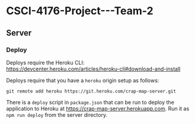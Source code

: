 # CSCI-4176-Project---Team-2

## Server

### Deploy

Deploys require the Heroku CLI: https://devcenter.heroku.com/articles/heroku-cli#download-and-install

Deploys require that you have a `heroku` origin setup as follows:

`git remote add heroku https://git.heroku.com/crap-map-server.git`

There is a `deploy` script in `package.json` that can be run to deploy the application to Heroku at https://crap-map-server.herokuapp.com.  Run it as `npm run deploy` from the server directory.
